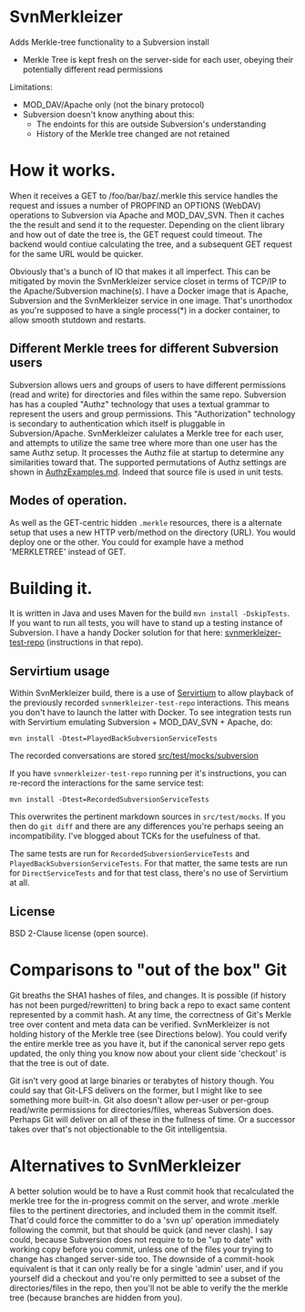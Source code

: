 # SvnMerkleizer

Adds Merkle-tree functionality to a Subversion install

* Merkle Tree is kept fresh on the server-side for each user, obeying their potentially different read permissions 

Limitations:

* MOD_DAV/Apache only (not the binary protocol)
* Subversion doesn't know anything about this:
  * The endoints for this are outside Subversion's understanding
  * History of the Merkle tree changed are not retained
  
# How it works.

When it receives a GET to /foo/bar/baz/.merkle this service handles the request and issues a number of 
PROPFIND an OPTIONS (WebDAV) operations to Subversion via Apache and MOD_DAV_SVN. Then it caches the the result
and send it to the requester. Depending on the client library and how out of date the tree is, the GET request could 
timeout. The backend would contiue calculating the tree, and a subsequent GET request for the same URL would
be quicker.

Obviously that's a bunch of IO that makes it all imperfect.  This can be mitigated by movin the SvnMerkleizer service
closet in terms of TCP/IP to the Apache/Subversion machine(s). I have a Docker image that is Apache, Subversion and the 
SvnMerkleizer service in one image. That's unorthodox as you're supposed to have a single process(*) in a docker
container, to allow smooth stutdown and restarts.

## Different Merkle trees for different Subversion users

Subversion allows uers and groups of users to have different permissions (read and write) for directories and
files within the same repo. Subversion has has a coupled "Authz" technology that uses a textual grammar to
represent the users and group permissions. This "Authorization" technology is secondary to authentication which 
itself is pluggable in Subversion/Apache. SvnMerkleizer calulates a Merkle tree for each user, and attempts to
utilize the same tree where more than one user has the same Authz setup. It processes the Authz file at startup 
to determine any similarities toward that.  The supported permutations of Authz settings are shown in 
[AuthzExamples.md](AuthzExamples.md). Indeed that source file is used in unit tests.

## Modes of operation. 

As well as the GET-centric hidden `.merkle` resources, there is a alternate setup that uses a new HTTP verb/method
on the directory (URL). You would deploy one or the other.  You could for example have a method 'MERKLETREE' 
instead of GET.

# Building it.

It is written in Java and uses Maven for the build `mvn install -DskipTests`. If you want to run all tests, you will have 
to stand up a testing instance of Subversion. I have a handy Docker solution for that here: 
[svnmerkleizer-test-repo](https://github.com/paul-hammant-fork/svnmerkleizer-test-repo) (instructions in that repo).

## Servirtium usage

Within SvnMerkleizer build, there is a use of [Servirtium](https://github.com/paul-hammant/servirtium) to allow playback of the previously recorded 
`svnmerkleizer-test-repo` interactions. This means you don't have to launch the latter with Docker. To see integration 
tests run with Servirtium emulating Subversion + MOD_DAV_SVN + Apache, do:

```
mvn install -Dtest=PlayedBackSubversionServiceTests
```
   
The recorded conversations are stored [src/test/mocks/subversion](https://github.com/paul-hammant/SvnMerkleizer/tree/master/src/test/mocks/subversion)   
   
If you have `svnmerkleizer-test-repo` running per it's instructions, you can re-record the interactions for the same 
service test: 

```
mvn install -Dtest=RecordedSubversionServiceTests
```

This overwrites the pertinent markdown sources in `src/test/mocks`. If you then do `git diff` and there are any
differences you're perhaps seeing an incompatibility. I've blogged about TCKs for the usefulness of that.
  
The same tests are run for `RecordedSubversionServiceTests` and `PlayedBackSubversionServiceTests`. For that
matter, the same tests are run for `DirectServiceTests` and for that test class, there's no use of Servirtium 
at all.
    
## License

BSD 2-Clause license (open source).
    
# Comparisons to "out of the box" Git

Git breaths the SHA1 hashes of files, and changes. It is possible (if history has not been purged/rewritten) 
to bring back a repo to exact same content represented by a commit hash. At any time, the correctness of Git's
Merkle tree over content and meta data can be verified.  SvnMerkleizer is not holding history of the Merkle tree 
(see Directions below). You could verify the entire merkle tree as you have it, but if the canonical server repo gets
updated, the only thing you know now about your client side 'checkout' is that the tree is out of date.
  
Git isn't very good at large binaries or terabytes of history though. You could say that Git-LFS delivers on the 
former, but I might like to see something more built-in.  Git also doesn't allow per-user or per-group read/write
permissions for directories/files, whereas Subversion does. Perhaps Git will deliver on all of these in the fullness
of time. Or a successor takes over that's not objectionable to the Git intelligentsia.  
  
# Alternatives to SvnMerkleizer

A better solution would be to have a Rust commit hook that recalculated the merkle tree for the in-progress commit on 
the server, and wrote .merkle files to the pertinent directories, and included them in the commit itself. That'd could 
force the committer to do a 'svn up' operation immediately following the commit, but that should be quick (and never 
clash). I say could, because Subversion does not require to to be "up to date" with working copy before you commit, 
unless one of the files your trying to change has changed server-side too. The downside of a commit-hook equivalent is 
that it can only really be for a single 'admin' user, and if you yourself did a checkout and you're only permitted to 
see a subset of the directories/files in the repo, then you'll not be able to verify the the merkle tree (because 
branches are hidden from you).